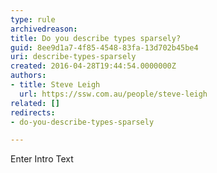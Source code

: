 ```yaml
---
type: rule
archivedreason: 
title: Do you describe types sparsely?
guid: 8ee9d1a7-4f85-4548-83fa-13d702b45be4
uri: describe-types-sparsely
created: 2016-04-28T19:44:54.0000000Z
authors:
- title: Steve Leigh
  url: https://ssw.com.au/people/steve-leigh
related: []
redirects:
- do-you-describe-types-sparsely

---
```



Enter Intro Text
<br><excerpt class='endintro'></excerpt><br>



